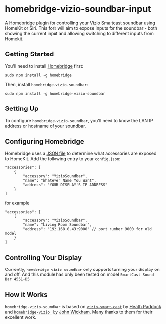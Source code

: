 # homebridge-vizio-soundbar-input
A Homebridge plugin for controlling your Vizio Smartcast soundbar using HomeKit or Siri. This fork will aim to expose inputs for the soundbar - both showing the current input and allowing switching to different inputs from Homekit.

## Getting Started
You'll need to install [Homebridge](https://github.com/nfarina/homebridge) first:

````
sudo npm install -g homebridge
````

Then, install `homebridge-vizio-soundbar`:

````
sudo npm install -g homebridge-vizio-soundbar
````

## Setting Up
To configure `homebridge-vizio-soundbar`, you'll need to know the LAN IP address or hostname of your soundbar.

## Configuring Homebridge
Homebridge uses a [JSON file](https://github.com/nfarina/homebridge#quick-overview) to determine what accessories are exposed to HomeKit. Add the following entry to your `config.json`:

````
"accessories": [
    {
        "accessory": "VizioSoundbar",
        "name": "Whatever Name You Want",
        "address": "YOUR DISPLAY'S IP ADDRESS"
    }
]
````
for example
````
"accessories": [
    {
        "accessory": "VizioSoundbar",
        "name": "Living Room Soundbar",
        "address": "192.168.0.43:9000" // port number 9000 for old model
    }
]

````

## Controlling Your Display
Currently, `homebridge-vizio-soundbar` only supports turning your display on and off. And this module has only been tested on model `SmartCast Sound Bar 4551-D5`

## How it Works
`homebridge-vizio-soundbar` is based on [`vizio-smart-cast`](https://github.com/heathbar/vizio-smart-cast/blob/master/README.md) by [Heath Paddock](https://github.com/heathbar) and [`homebridge-vizio
`](https://github.com/JohnWickham/homebridge-vizio) by [John Wickham](https://github.com/JohnWickham). Many thanks to them for their excellent work.
